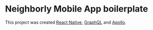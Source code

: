 # Neighborly Mobile App boilerplate

This project was created [React Native](https://reactnative.dev), [GraphQL](https://graphql.org/) and [Apollo]().
